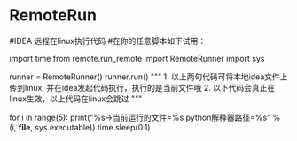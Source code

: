 # RemoteRun

#IDEA 远程在linux执行代码
#在你的任意脚本如下试用：

import time
from remote.run_remote import RemoteRunner
import sys

runner = RemoteRunner()
runner.run()
"""
    1. 以上两句代码可将本地idea文件上传到linux, 并在idea发起代码执行，执行的是当前文件哦
    2. 以下代码会真正在linux生效，以上代码在linux会跳过
"""

for i in range(5):
    print("%s->当前运行的文件=%s python解释器路径=%s" % (i, __file__, sys.executable))
    time.sleep(0.1)

